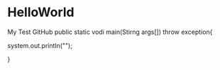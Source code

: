 # HelloWorld
My Test GitHub
public static vodi main(Stirng args[]) throw exception{
  
  system.out.println("");

}
